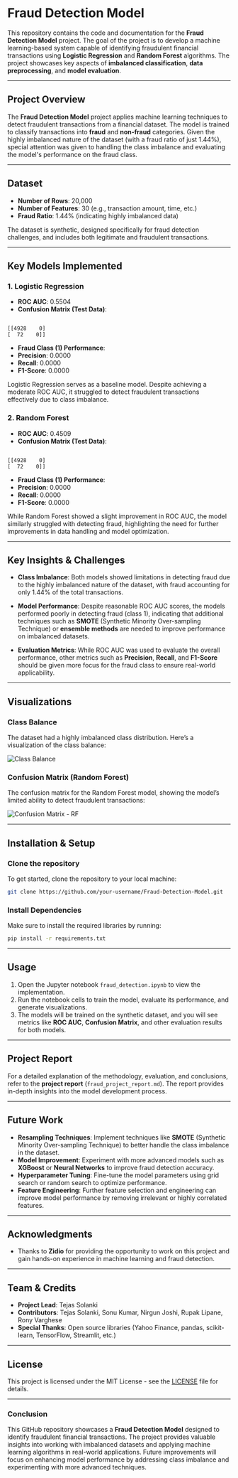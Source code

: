 # Fraud Detection Model

This repository contains the code and documentation for the **Fraud Detection Model** project. The goal of the project is to develop a machine learning-based system capable of identifying fraudulent financial transactions using **Logistic Regression** and **Random Forest** algorithms. The project showcases key aspects of **imbalanced classification**, **data preprocessing**, and **model evaluation**.

---

## Project Overview

The **Fraud Detection Model** project applies machine learning techniques to detect fraudulent transactions from a financial dataset. The model is trained to classify transactions into **fraud** and **non-fraud** categories. Given the highly imbalanced nature of the dataset (with a fraud ratio of just 1.44%), special attention was given to handling the class imbalance and evaluating the model's performance on the fraud class.

---

## Dataset

- **Number of Rows**: 20,000
- **Number of Features**: 30 (e.g., transaction amount, time, etc.)
- **Fraud Ratio**: 1.44% (indicating highly imbalanced data)

The dataset is synthetic, designed specifically for fraud detection challenges, and includes both legitimate and fraudulent transactions.

---

## Key Models Implemented

### 1. Logistic Regression

- **ROC AUC**: 0.5504  
- **Confusion Matrix (Test Data)**:
```

[[4928    0]
[  72    0]]

```
- **Fraud Class (1) Performance**:
- **Precision**: 0.0000
- **Recall**: 0.0000
- **F1-Score**: 0.0000

Logistic Regression serves as a baseline model. Despite achieving a moderate ROC AUC, it struggled to detect fraudulent transactions effectively due to class imbalance.

### 2. Random Forest

- **ROC AUC**: 0.4509  
- **Confusion Matrix (Test Data)**:
```

[[4928    0]
[  72    0]]

````
- **Fraud Class (1) Performance**:
- **Precision**: 0.0000
- **Recall**: 0.0000
- **F1-Score**: 0.0000

While Random Forest showed a slight improvement in ROC AUC, the model similarly struggled with detecting fraud, highlighting the need for further improvements in data handling and model optimization.

---

## Key Insights & Challenges

- **Class Imbalance**: Both models showed limitations in detecting fraud due to the highly imbalanced nature of the dataset, with fraud accounting for only 1.44% of the total transactions.

- **Model Performance**: Despite reasonable ROC AUC scores, the models performed poorly in detecting fraud (class 1), indicating that additional techniques such as **SMOTE** (Synthetic Minority Over-sampling Technique) or **ensemble methods** are needed to improve performance on imbalanced datasets.

- **Evaluation Metrics**: While ROC AUC was used to evaluate the overall performance, other metrics such as **Precision**, **Recall**, and **F1-Score** should be given more focus for the fraud class to ensure real-world applicability.

---

## Visualizations

### Class Balance

The dataset had a highly imbalanced class distribution. Here’s a visualization of the class balance:

![Class Balance](class_balance.png)

### Confusion Matrix (Random Forest)

The confusion matrix for the Random Forest model, showing the model’s limited ability to detect fraudulent transactions:

![Confusion Matrix - RF](confusion_matrix_rf.png)

---

## Installation & Setup

### Clone the repository

To get started, clone the repository to your local machine:

```bash
git clone https://github.com/your-username/Fraud-Detection-Model.git
````

### Install Dependencies

Make sure to install the required libraries by running:

```bash
pip install -r requirements.txt
```

---

## Usage

1. Open the Jupyter notebook `fraud_detection.ipynb` to view the implementation.
2. Run the notebook cells to train the model, evaluate its performance, and generate visualizations.
3. The models will be trained on the synthetic dataset, and you will see metrics like **ROC AUC**, **Confusion Matrix**, and other evaluation results for both models.

---

## Project Report

For a detailed explanation of the methodology, evaluation, and conclusions, refer to the **project report** (`fraud_project_report.md`). The report provides in-depth insights into the model development process.

---

## Future Work

* **Resampling Techniques**: Implement techniques like **SMOTE** (Synthetic Minority Over-sampling Technique) to better handle the class imbalance in the dataset.
* **Model Improvement**: Experiment with more advanced models such as **XGBoost** or **Neural Networks** to improve fraud detection accuracy.
* **Hyperparameter Tuning**: Fine-tune the model parameters using grid search or random search to optimize performance.
* **Feature Engineering**: Further feature selection and engineering can improve model performance by removing irrelevant or highly correlated features.

---

## Acknowledgments

* Thanks to **Zidio** for providing the opportunity to work on this project and gain hands-on experience in machine learning and fraud detection.

---

## Team & Credits

* **Project Lead**: Tejas Solanki
* **Contributors**: Tejas Solanki, Sonu Kumar, Nirgun Joshi, Rupak Lipane, Rony Varghese
* **Special Thanks**: Open source libraries (Yahoo Finance, pandas, scikit-learn, TensorFlow, Streamlit, etc.)

---

## License

This project is licensed under the MIT License - see the [LICENSE](LICENSE) file for details.

---

### Conclusion

This GitHub repository showcases a **Fraud Detection Model** designed to identify fraudulent financial transactions. The project provides valuable insights into working with imbalanced datasets and applying machine learning algorithms in real-world applications. Future improvements will focus on enhancing model performance by addressing class imbalance and experimenting with more advanced techniques.
